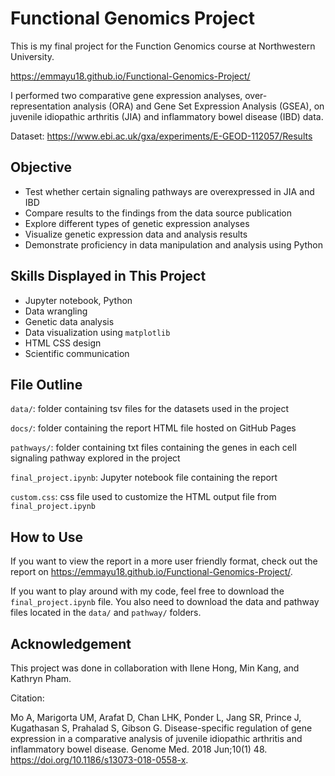 # Functional Genomics Project
This is my final project for the Function Genomics course at Northwestern University. </p>
https://emmayu18.github.io/Functional-Genomics-Project/ </p>
I performed two comparative gene expression analyses, over-representation analysis (ORA) and Gene Set Expression Analysis (GSEA), on juvenile idiopathic arthritis (JIA) and inflammatory bowel disease (IBD) data. </p>
Dataset: https://www.ebi.ac.uk/gxa/experiments/E-GEOD-112057/Results

## Objective
* Test whether certain signaling pathways are overexpressed in JIA and IBD
* Compare results to the findings from the data source publication
* Explore different types of genetic expression analyses
* Visualize genetic expression data and analysis results
* Demonstrate proficiency in data manipulation and analysis using Python

## Skills Displayed in This Project
* Jupyter notebook, Python
* Data wrangling
* Genetic data analysis
* Data visualization using `matplotlib`
* HTML CSS design
* Scientific communication 

## File Outline
`data/`: folder containing tsv files for the datasets used in the project </p>
`docs/`: folder containing the report HTML file hosted on GitHub Pages </p>
`pathways/`: folder containing txt files containing the genes in each cell signaling pathway explored in the project </p>
`final_project.ipynb`: Jupyter notebook file containing the report </p>
`custom.css`: css file used to customize the HTML output file from `final_project.ipynb` </p>

## How to Use
If you want to view the report in a more user friendly format, check out the report on https://emmayu18.github.io/Functional-Genomics-Project/. </p>
If you want to play around with my code, feel free to download the `final_project.ipynb` file. You also need to download the data and pathway files located in the `data/` and `pathway/` folders. 

## Acknowledgement
This project was done in collaboration with Ilene Hong, Min Kang, and Kathryn Pham. </p>
Citation: </p>
Mo A, Marigorta UM, Arafat D, Chan LHK, Ponder L, Jang SR, Prince J, Kugathasan S, Prahalad S, Gibson G. Disease-specific regulation of gene expression in a comparative analysis of juvenile idiopathic arthritis and inflammatory bowel disease. Genome Med. 2018 Jun;10(1) 48. https://doi.org/10.1186/s13073-018-0558-x.
